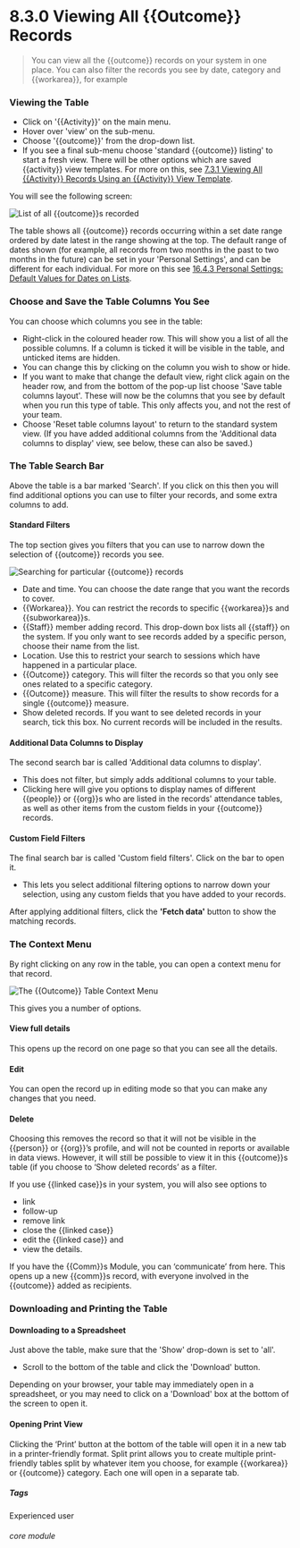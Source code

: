 # 8.3.0  <i class="fas fa-trophy"></i> Viewing All {{Outcome}} Records

> You can view all the {{outcome}} records on your system in one place. You can also filter the records you see by date, category and {{workarea}}, for example



### Viewing the Table

- Click on '{{Activity}}' on the main menu.
- Hover over 'view' on the sub-menu.
- Choose '{{outcome}}' from the drop-down list. 
- If you see a final sub-menu choose 'standard {{outcome}} listing' to start a fresh view. There will be other options which are saved {{activity}} view templates. For more on this, see [7.3.1 Viewing All {{Activity}} Records Using an {{Activity}} View Template](/help/index/p/7.3.1).

You will see the following screen:

![List of all {{outcome}}s recorded](79a.png)

The table shows all {{outcome}} records occurring within a set date range ordered by date latest in the range showing at the top.  The default range of dates shown (for example, all records from two months in the past to two months in the future) can be set in your 'Personal Settings', and can be different for each individual. For more on this see [16.4.3 Personal Settings: Default Values for Dates on Lists](/help/index/p/16.4.3). 

### Choose and Save the Table Columns You See

You can choose which columns you see in the table:
 - Right-click in the coloured header row.  This will show you a list of all the possible columns. If a column is ticked it will be visible in the table, and unticked items are hidden.  
- You can change this by clicking on the column you wish to show or hide. 
- If you want to make that change the default view, right click again on the header row, and from the bottom of the pop-up list choose 'Save table columns layout'.  These will now be the columns that you see by default when you run this type of table. This only affects you, and not the rest of your team.  
- Choose 'Reset table columns layout' to return to the standard system view.  (If you have added additional columns from the 'Additional data columns to display' view, see below, these can also be saved.)

### The Table Search Bar

Above the table is a bar marked 'Search'. If you click on this then you will find additional options you can use to filter your records, and some extra columns to add. 

#### Standard Filters
The top section gives you filters that you can use to narrow down the selection of {{outcome}} records you see. 

![Searching for particular {{outcome}} records](8.3.0a.png)

- Date and time. You can choose the date range that you want the records to cover.
- {{Workarea}}. You can restrict the records to specific {{workarea}}s and {{subworkarea}}s. 
- {{Staff}} member adding record. This drop-down box lists all {{staff}} on the system. If you only want to see records added by a specific person, choose their name from the list. 
- Location. Use this to restrict your search to sessions which have happened in a particular place. 
- {{Outcome}} category. This will filter the records so that you only see ones related to a specific category.
- {{Outcome}} measure. This will filter the results to show records for a single {{outcome}} measure.
- Show deleted records. If you want to see deleted records in your search, tick this box. No current records will be included in the results. 

#### Additional Data Columns to Display
The second search bar is called 'Additional data columns to display'.  
- This does not filter, but simply adds additional columns to your table.  
- Clicking here will give you options to display names of different {{people}} or {{org}}s who are listed in the records' attendance tables, as well as other items from the custom fields in your {{outcome}} records.

#### Custom Field Filters
The final search bar is called 'Custom field filters'. Click on the bar to open it. 

- This lets you select additional filtering options to narrow down your selection, using any custom fields that you have added to your records.  


After applying additional filters, click the **'Fetch data'** button to show the matching records.

### The Context Menu

By right clicking on any row in the table, you can open a context menu for that record. 

![The {{Outcome}} Table Context Menu](8.3.0b.png)

This gives you a number of options.

#### View full details
This opens up the record on one page so that you can see all the details.
#### Edit
You can open the record up in editing mode so that you can make any changes that you need.
#### Delete
Choosing this removes the record so that it will not be visible in the {{person}} or {{org}}’s profile, and will not be counted in reports or available in data views. However, it will still be possible to view it in this {{outcome}}s table (if you choose to ‘Show deleted records’ as a filter.

If you use {{linked case}}s in your system, you will also see options to 
- link
- follow-up
- remove link
- close the {{linked case}} 
- edit the {{linked case}} and 
- view the details.

If you have the {{Comm}}s Module, you can ‘communicate’ from here. This opens up a new {{comm}}s record, with everyone involved in the {{outcome}} added as recipients.


### Downloading and Printing the Table

#### Downloading to a Spreadsheet

Just above the table, make sure that the 'Show' drop-down is set to 'all'. 

- Scroll to the bottom of the table and click the 'Download' button.  

Depending on your browser, your table may immediately open in a spreadsheet, or you may need to click on a 'Download' box at the bottom of the screen to open it.

#### Opening Print View
Clicking the ‘Print’ button at the bottom of the table will open it in a new tab in a printer-friendly format.  Split print allows you to create multiple print-friendly tables split by whatever item you choose, for example {{workarea}} or {{outcome}} category. Each one will open in a separate tab.



##### Tags
Experienced user

###### core module

